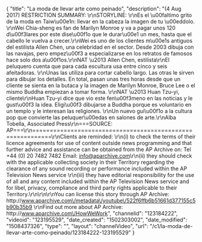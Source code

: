 {
    "title": "La moda de llevar arte como peinado",
    "description": "(4 Aug 2017) RESTRICTION SUMMARY: \r\nSTORYLINE: \r\nEs el \u00faltimo grito de la moda en Taiw\u00e1n: llevar en la cabeza la imagen de tu \u00eddolo. \r\nWei Chia-sheng es fan de Marilyn Monroe y va a pagar unos 120 d\u00f3lares por este dise\u00f1o que le durar\u00e1 un mes, hasta que el cabello le vuelva a crecer.\r\nWei es uno de los clientes m\u00e1s antiguos del estilista Allen Chen, una celebridad en el sector. Desde 2003 dibuja con las navajas, pero empez\u00f3 a especializarse en los retratos de famosos hace solo dos a\u00f1os.\r\nNAT \u2013 Allen Chen, estilista\r\nEl peluquero cuenta que para cada escultura usa entre cinco y seis afeitadoras. \r\nUnas las utiliza para cortar cabello largo. Las otras le sirven para dibujar los detalles. En total, pasan unas tres horas desde que un cliente se sienta en la butaca y la imagen de Marilyn Monroe, Bruce Lee o el mismo Buddha empiezan a tomar forma. \r\nNAT \u2013 Huan Tzu-yi, cliente\r\nHuan Tzu-yi dice que vio este fen\u00f3meno en las noticias y le gust\u00f3 la idea. Eligi\u00f3 dibujarse a Buddha porque es voluntario en un templo y le interesan las religiones. \r\nUn nuevo gui\u00f1o a la cultura pop que convierte las peluquer\u00edas en salones de arte.\r\nAlba Tobella, Associated Press\r\n===SOURCE: AP===\r\n===========================================================\r\nClients are reminded: \r\n(i) to check the terms of their licence agreements for use of content outside news programming and that further advice and assistance can be obtained from the AP Archive on: Tel +44 (0) 20 7482 7482 Email: info@aparchive.com\r\n(ii) they should check with the applicable collecting society in their Territory regarding the clearance of any sound recording or performance included within the AP Television News service \r\n(iii) they have editorial responsibility for the use of all and any content included within the AP Television News service and for libel, privacy, compliance and third party rights applicable to their Territory.\r\n\r\n\r\nYou can license this story through AP Archive: http:\/\/www.aparchive.com\/metadata\/youtube\/522f6ffb6b51661d377155c5b90b35b9 \r\nFind out more about AP Archive: http:\/\/www.aparchive.com\/HowWeWork",
    "channelid": "123184222",
    "videoid": "123195529",
    "date_created": "1502303002",
    "date_modified": "1508437326",
    "type": "",
    "layout": "channelVideo",
    "url": "\/c1\/la-moda-de-llevar-arte-como-peinado\/123184222-123195529"
}